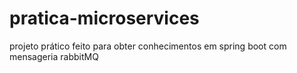 # pratica-microservices
projeto prático feito para obter conhecimentos em spring boot com mensageria rabbitMQ
